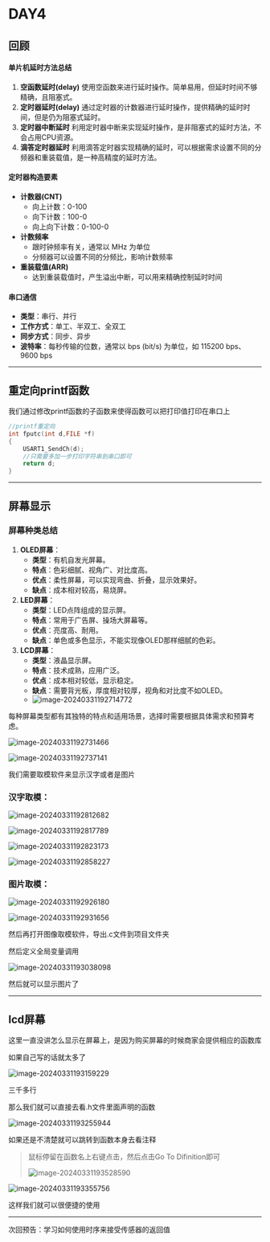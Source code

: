 # DAY4

## 回顾

#### 单片机延时方法总结

1. **空函数延时(delay)**
    使用空函数来进行延时操作。简单易用，但延时时间不够精确，且阻塞式。
2. **定时器延时(delay)**
    通过定时器的计数器进行延时操作，提供精确的延时时间，但是仍为阻塞式延时。
3. **定时器中断延时**
    利用定时器中断来实现延时操作，是非阻塞式的延时方法，不会占用CPU资源。
4. **滴答定时器延时**
    利用滴答定时器实现精确的延时，可以根据需求设置不同的分频器和重装载值，是一种高精度的延时方法。

#### 定时器构造要素

- **计数器(CNT)**
  - 向上计数：0-100
  - 向下计数：100-0
  - 向上向下计数：0-100-0
- **计数频率**
  - 跟时钟频率有关，通常以 MHz 为单位
  - 分频器可以设置不同的分频比，影响计数频率
- **重装载值(ARR)**
  - 达到重装载值时，产生溢出中断，可以用来精确控制延时时间

#### 串口通信

- **类型**：串行、并行
- **工作方式**：单工、半双工、全双工
- **同步方式**：同步、异步
- **波特率**：每秒传输的位数，通常以 bps (bit/s) 为单位，如 115200 bps、9600 bps

---

## 重定向printf函数

我们通过修改printf函数的子函数来使得函数可以把打印值打印在串口上

```c
//printf重定向
int fputc(int d,FILE *f)
{
    USART1_SendCh(d);
    //只需要多加一步打印字符串到串口即可
	return d;
}
```

---

## 屏幕显示

### 屏幕种类总结

1. **OLED屏幕**：
   - **类型**：有机自发光屏幕。
   - **特点**：色彩细腻、视角广、对比度高。
   - **优点**：柔性屏幕，可以实现弯曲、折叠，显示效果好。
   - **缺点**：成本相对较高，易烧屏。
2. **LED屏幕**：
   - **类型**：LED点阵组成的显示屏。
   - **特点**：常用于广告屏、操场大屏幕等。
   - **优点**：亮度高、耐用。
   - **缺点**：单色或多色显示，不能实现像OLED那样细腻的色彩。
3. **LCD屏幕**：
   - **类型**：液晶显示屏。
   - **特点**：技术成熟，应用广泛。
   - **优点**：成本相对较低，显示稳定。
   - **缺点**：需要背光板，厚度相对较厚，视角和对比度不如OLED。
   - ![image-20240331192714772](https://gitee.com/jason_pei/typora-bed/raw/master/image/202403311927804.png)

每种屏幕类型都有其独特的特点和适用场景，选择时需要根据具体需求和预算考虑。

![image-20240331192731466](https://gitee.com/jason_pei/typora-bed/raw/master/image/202403311927497.png)

![image-20240331192737141](https://gitee.com/jason_pei/typora-bed/raw/master/image/202403311927165.png)

我们需要取模软件来显示汉字或者是图片

### 汉字取模：

![image-20240331192812682](https://gitee.com/jason_pei/typora-bed/raw/master/image/202403311928717.png)

![image-20240331192817789](https://gitee.com/jason_pei/typora-bed/raw/master/image/202403311928824.png)

![image-20240331192823173](https://gitee.com/jason_pei/typora-bed/raw/master/image/202403311928213.png)

![image-20240331192858227](https://gitee.com/jason_pei/typora-bed/raw/master/image/202403311928288.png)

### 图片取模：

![image-20240331192926180](https://gitee.com/jason_pei/typora-bed/raw/master/image/202403311929218.png)

![image-20240331192931656](https://gitee.com/jason_pei/typora-bed/raw/master/image/202403311929690.png)

然后再打开图像取模软件，导出.c文件到项目文件夹

然后定义全局变量调用

![image-20240331193038098](https://gitee.com/jason_pei/typora-bed/raw/master/image/202403311930123.png)

然后就可以显示图片了

---

## lcd屏幕

这里一直没讲怎么显示在屏幕上，是因为购买屏幕的时候商家会提供相应的函数库

如果自己写的话就太多了

![image-20240331193159229](https://gitee.com/jason_pei/typora-bed/raw/master/image/202403311931259.png)

三千多行

那么我们就可以直接去看.h文件里面声明的函数

![image-20240331193255944](https://gitee.com/jason_pei/typora-bed/raw/master/image/202403311932996.png)

如果还是不清楚就可以跳转到函数本身去看注释

> 鼠标停留在函数名上右键点击，然后点击Go To Difinition即可
>
> ![image-20240331193528590](https://gitee.com/jason_pei/typora-bed/raw/master/image/202403311935630.png)

![image-20240331193355756](https://gitee.com/jason_pei/typora-bed/raw/master/image/202403311933786.png)

这样我们就可以很便捷的使用



---

次回预告：学习如何使用时序来接受传感器的返回值